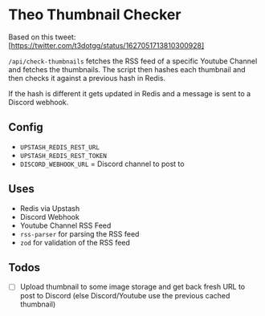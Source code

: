 # Theo Thumbnail Checker
Based on this tweet: [https://twitter.com/t3dotgg/status/1627051713810300928]

`/api/check-thumbnails` fetches the RSS feed of a specific Youtube Channel and fetches the thumbnails.
The script then hashes each thumbnail and then checks it against a previous hash in Redis.

If the hash is different it gets updated in Redis and a message is sent to a Discord webhook.

## Config
- `UPSTASH_REDIS_REST_URL`
- `UPSTASH_REDIS_REST_TOKEN`
- `DISCORD_WEBHOOK_URL` = Discord channel to post to

## Uses
- Redis via Upstash
- Discord Webhook
- Youtube Channel RSS Feed
- `rss-parser` for parsing the RSS feed
- `zod` for validation of the RSS feed

## Todos
- [ ] Upload thumbnail to some image storage and get back fresh URL to post to Discord (else Discord/Youtube use the previous cached thumbnail)
